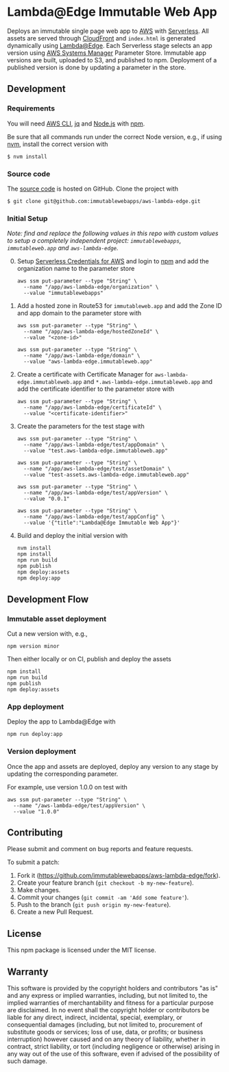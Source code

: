 # Lambda@Edge Immutable Web App

Deploys an immutable single page web app to [AWS] with [Serverless].
All assets are served through [CloudFront]
and `index.html` is generated dynamically using [Lambda@Edge].
Each Serverless stage selects an app version using
[AWS Systems Manager] Parameter Store.
Immutable app versions are built, uploaded to S3, and published to npm.
Deployment of a published version is done by updating a parameter in the store.

[AWS Systems Manager]: https://aws.amazon.com/systems-manager/
[AWS]: https://aws.amazon.com/
[CloudFront]: https://aws.amazon.com/cloudfront/
[Lambda@Edge]: https://aws.amazon.com/lambda/edge/
[Serverless]: https://serverless.com/

## Development

### Requirements

You will need [AWS CLI], [jq] and [Node.js] with [npm].

Be sure that all commands run under the correct Node version, e.g.,
if using [nvm], install the correct version with

```
$ nvm install
```

[AWS CLI]: https://aws.amazon.com/cli/
[Node.js]: https://nodejs.org/
[npm]: https://www.npmjs.com/
[nvm]: https://github.com/creationix/nvm
[jq]: https://stedolan.github.io/jq/

### Source code

The [source code] is hosted on GitHub.
Clone the project with

```
$ git clone git@github.com:immutablewebapps/aws-lambda-edge.git
```

[source code]: https://github.com/immutablewebapps/aws-lambda-edge

### Initial Setup

_Note: find and replace the following values in this repo
with custom values to setup a completely independent project:
`immutablewebapps`, `immutableweb.app` and `aws-lambda-edge`._

0. Setup [Serverless Credentials for AWS] and login to [npm]
   and add the organization name to the parameter store
   ```
   aws ssm put-parameter --type "String" \
     --name "/app/aws-lambda-edge/organization" \
     --value "immutablewebapps"
   ```
1. Add a hosted zone in Route53 for `immutableweb.app` and
   add the Zone ID and app domain to the parameter store with
   ```
   aws ssm put-parameter --type "String" \
     --name "/app/aws-lambda-edge/hostedZoneId" \
     --value "<zone-id>"

   aws ssm put-parameter --type "String" \
     --name "/app/aws-lambda-edge/domain" \
     --value "aws-lambda-edge.immutableweb.app"
   ```
2. Create a certificate with Certificate Manager for
   `aws-lambda-edge.immutableweb.app` and
   `*.aws-lambda-edge.immutableweb.app`
   and add the certificate identifier to the parameter store with
   ```
   aws ssm put-parameter --type "String" \
     --name "/app/aws-lambda-edge/certificateId" \
     --value "<certificate-identifier>"
   ```
3. Create the parameters for the test stage with
   ```
   aws ssm put-parameter --type "String" \
     --name "/app/aws-lambda-edge/test/appDomain" \
     --value "test.aws-lambda-edge.immutableweb.app"

   aws ssm put-parameter --type "String" \
     --name "/app/aws-lambda-edge/test/assetDomain" \
     --value "test-assets.aws-lambda-edge.immutableweb.app"

   aws ssm put-parameter --type "String" \
     --name "/app/aws-lambda-edge/test/appVersion" \
     --value "0.0.1"

   aws ssm put-parameter --type "String" \
     --name "/app/aws-lambda-edge/test/appConfig" \
     --value '{"title":"Lambda@Edge Immutable Web App"}'
   ```
4. Build and deploy the initial version with
   ```
   nvm install
   npm install
   npm run build
   npm publish
   npm deploy:assets
   npm deploy:app
   ```

[Serverless Credentials for AWS]: https://serverless.com/framework/docs/providers/aws/guide/credentials/

## Development Flow

### Immutable asset deployment

Cut a new version with, e.g.,

```
npm version minor
```

Then either locally or on CI, publish and deploy the assets

```
npm install
npm run build
npm publish
npm deploy:assets
```

### App deployment

Deploy the app to Lambda@Edge with

```
npm run deploy:app
```

### Version deployment

Once the app and assets are deployed,
deploy any version to any stage by updating the corresponding parameter.

For example, use version 1.0.0 on test with

```
aws ssm put-parameter --type "String" \
  --name "/aws-lambda-edge/test/appVersion" \
  --value "1.0.0"
```

## Contributing

Please submit and comment on bug reports and feature requests.

To submit a patch:

1. Fork it (https://github.com/immutablewebapps/aws-lambda-edge/fork).
2. Create your feature branch (`git checkout -b my-new-feature`).
3. Make changes.
4. Commit your changes (`git commit -am 'Add some feature'`).
5. Push to the branch (`git push origin my-new-feature`).
6. Create a new Pull Request.

## License

This npm package is licensed under the MIT license.

## Warranty

This software is provided by the copyright holders and contributors "as is" and
any express or implied warranties, including, but not limited to, the implied
warranties of merchantability and fitness for a particular purpose are
disclaimed. In no event shall the copyright holder or contributors be liable for
any direct, indirect, incidental, special, exemplary, or consequential damages
(including, but not limited to, procurement of substitute goods or services;
loss of use, data, or profits; or business interruption) however caused and on
any theory of liability, whether in contract, strict liability, or tort
(including negligence or otherwise) arising in any way out of the use of this
software, even if advised of the possibility of such damage.
